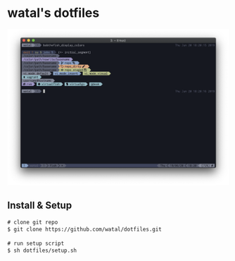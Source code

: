 # watal's dotfiles

![Terminal sample](https://github.com/watal/dotfiles/blob/images/tmux_fish_bobthefish.png)


## Install & Setup

```shell
# clone git repo
$ git clone https://github.com/watal/dotfiles.git

# run setup script
$ sh dotfiles/setup.sh
```
